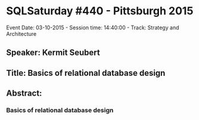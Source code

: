 # SQLSaturday #440 - Pittsburgh 2015
Event Date: 03-10-2015 - Session time: 14:40:00 - Track: Strategy and Architecture
## Speaker: Kermit Seubert
## Title: Basics of relational database design
## Abstract:
### Basics of relational database design
